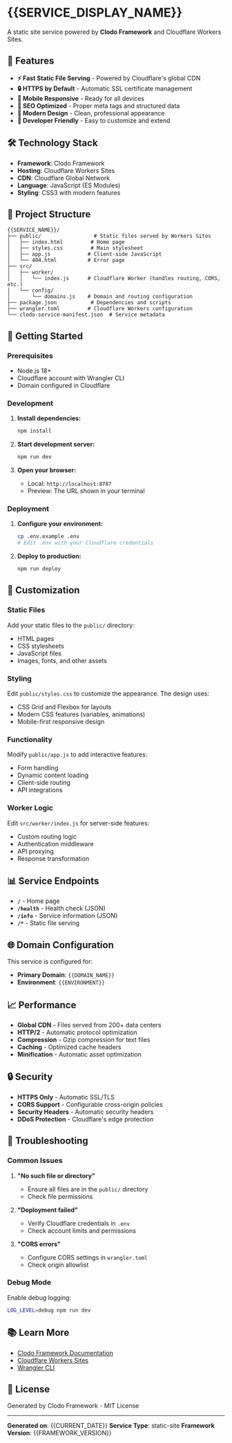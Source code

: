 # {{SERVICE_DISPLAY_NAME}}

A static site service powered by **Clodo Framework** and Cloudflare Workers Sites.

## 🚀 Features

- **⚡ Fast Static File Serving** - Powered by Cloudflare's global CDN
- **🔒 HTTPS by Default** - Automatic SSL certificate management
- **📱 Mobile Responsive** - Ready for all devices
- **🤖 SEO Optimized** - Proper meta tags and structured data
- **🎨 Modern Design** - Clean, professional appearance
- **🔧 Developer Friendly** - Easy to customize and extend

## 🛠️ Technology Stack

- **Framework**: Clodo Framework
- **Hosting**: Cloudflare Workers Sites
- **CDN**: Cloudflare Global Network
- **Language**: JavaScript (ES Modules)
- **Styling**: CSS3 with modern features

## 📁 Project Structure

```
{{SERVICE_NAME}}/
├── public/                 # Static files served by Workers Sites
│   ├── index.html         # Home page
│   ├── styles.css         # Main stylesheet
│   ├── app.js            # Client-side JavaScript
│   └── 404.html          # Error page
├── src/
│   ├── worker/
│   │   └── index.js      # Cloudflare Worker (handles routing, CORS, etc.)
│   └── config/
│       └── domains.js    # Domain and routing configuration
├── package.json           # Dependencies and scripts
├── wrangler.toml         # Cloudflare Workers configuration
└── clodo-service-manifest.json  # Service metadata
```

## 🚀 Getting Started

### Prerequisites

- Node.js 18+
- Cloudflare account with Wrangler CLI
- Domain configured in Cloudflare

### Development

1. **Install dependencies:**
   ```bash
   npm install
   ```

2. **Start development server:**
   ```bash
   npm run dev
   ```

3. **Open your browser:**
   - Local: `http://localhost:8787`
   - Preview: The URL shown in your terminal

### Deployment

1. **Configure your environment:**
   ```bash
   cp .env.example .env
   # Edit .env with your Cloudflare credentials
   ```

2. **Deploy to production:**
   ```bash
   npm run deploy
   ```

## 🔧 Customization

### Static Files

Add your static files to the `public/` directory:
- HTML pages
- CSS stylesheets
- JavaScript files
- Images, fonts, and other assets

### Styling

Edit `public/styles.css` to customize the appearance. The design uses:
- CSS Grid and Flexbox for layouts
- Modern CSS features (variables, animations)
- Mobile-first responsive design

### Functionality

Modify `public/app.js` to add interactive features:
- Form handling
- Dynamic content loading
- Client-side routing
- API integrations

### Worker Logic

Edit `src/worker/index.js` for server-side features:
- Custom routing logic
- Authentication middleware
- API proxying
- Response transformation

## 📊 Service Endpoints

- **`/`** - Home page
- **`/health`** - Health check (JSON)
- **`/info`** - Service information (JSON)
- **`/*`** - Static file serving

## 🌐 Domain Configuration

This service is configured for:
- **Primary Domain**: `{{DOMAIN_NAME}}`
- **Environment**: `{{ENVIRONMENT}}`

## 📈 Performance

- **Global CDN** - Files served from 200+ data centers
- **HTTP/2** - Automatic protocol optimization
- **Compression** - Gzip compression for text files
- **Caching** - Optimized cache headers
- **Minification** - Automatic asset optimization

## 🔒 Security

- **HTTPS Only** - Automatic SSL/TLS
- **CORS Support** - Configurable cross-origin policies
- **Security Headers** - Automatic security headers
- **DDoS Protection** - Cloudflare's edge protection

## 🐛 Troubleshooting

### Common Issues

1. **"No such file or directory"**
   - Ensure all files are in the `public/` directory
   - Check file permissions

2. **"Deployment failed"**
   - Verify Cloudflare credentials in `.env`
   - Check account limits and permissions

3. **"CORS errors"**
   - Configure CORS settings in `wrangler.toml`
   - Check origin allowlist

### Debug Mode

Enable debug logging:
```bash
LOG_LEVEL=debug npm run dev
```

## 📚 Learn More

- [Clodo Framework Documentation](https://clodo.dev/docs)
- [Cloudflare Workers Sites](https://developers.cloudflare.com/pages/platform/direct-upload/)
- [Wrangler CLI](https://developers.cloudflare.com/workers/wrangler/)

## 📄 License

Generated by Clodo Framework - MIT License

---

**Generated on**: {{CURRENT_DATE}}
**Service Type**: static-site
**Framework Version**: {{FRAMEWORK_VERSION}}